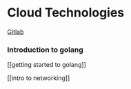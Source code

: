 # Cloud Technologies

[Gitlab](https://git.gvk.idi.ntnu.no/course/prog2005/prog2005-2025/-/wikis/home)
### Introduction to golang
[[getting started to golang]]

[[intro to networking]]


